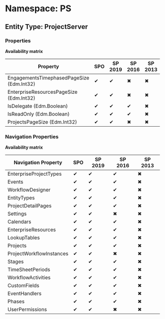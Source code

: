 # Namespace: PS
## Entity Type: ProjectServer

### Properties

**Availability matrix**

Property | SPO | SP 2019 | SP 2016 | SP 2013
----------|-----|---------|---------|--------
EngagementsTimephasedPageSize (Edm.Int32) | ✔ | ✔ | ✖ | ✖
EnterpriseResourcesPageSize (Edm.Int32) | ✔ | ✔ | ✖ | ✖
IsDelegate (Edm.Boolean) | ✔ | ✔ | ✔ | ✖
IsReadOnly (Edm.Boolean) | ✔ | ✔ | ✔ | ✖
ProjectsPageSize (Edm.Int32) | ✔ | ✔ | ✖ | ✖

### Navigation Properties

**Availability matrix**

Navigation Property | SPO | SP 2019 | SP 2016 | SP 2013
----------|-----|---------|---------|--------
EnterpriseProjectTypes | ✔ | ✔ | ✔ | ✖
Events | ✔ | ✔ | ✔ | ✖
WorkflowDesigner | ✔ | ✔ | ✔ | ✖
EntityTypes | ✔ | ✔ | ✔ | ✖
ProjectDetailPages | ✔ | ✔ | ✔ | ✖
Settings | ✔ | ✔ | ✖ | ✖
Calendars | ✔ | ✔ | ✔ | ✖
EnterpriseResources | ✔ | ✔ | ✔ | ✖
LookupTables | ✔ | ✔ | ✔ | ✖
Projects | ✔ | ✔ | ✔ | ✖
ProjectWorkflowInstances | ✔ | ✔ | ✖ | ✖
Stages | ✔ | ✔ | ✔ | ✖
TimeSheetPeriods | ✔ | ✔ | ✔ | ✖
WorkflowActivities | ✔ | ✔ | ✔ | ✖
CustomFields | ✔ | ✔ | ✔ | ✖
EventHandlers | ✔ | ✔ | ✔ | ✖
Phases | ✔ | ✔ | ✔ | ✖
UserPermissions | ✔ | ✔ | ✖ | ✖
